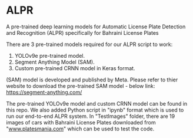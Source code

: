 # ALPR
A pre-trained deep learning models for Automatic License Plate Detection and Recognition (ALPR) specifically for Bahraini License Plates

There are 3 pre-trained models required for our ALPR script to work:
1. YOLOv9e pre-trained model.
2. Segment Anything Model (SAM).
3. Custom pre-trained CRNN model in Keras format.

(SAM) model is developed and published by Meta. Please refer to thier website to download the pre-trained SAM model - below link:
https://segment-anything.com/

The pre-trained YOLOv9e model and custom CRNN model can be found in this repo. 
We also added Python script in "ipynb" format which is used to run our end-to-end ALPR system.
In "TestImages" folder, there are 19 images of cars with Bahraini License Plates downloaded from "www.platesmania.com" which can be used to test the code. 
